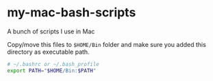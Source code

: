 # my-mac-bash-scripts
A bunch of scripts I use in Mac

Copy/move this files to `$HOME/Bin` folder and make sure you added this directory as executable path.

```bash
# ~/.bashrc or ~/.bash_profile
export PATH="$HOME/Bin:$PATH"
```
